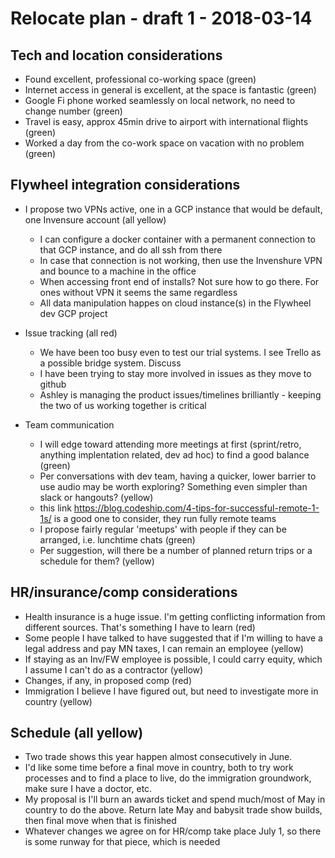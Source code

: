 # Relocate plan - draft 1 - 2018-03-14

## Tech and location considerations
  - Found excellent, professional co-working space (green)
  - Internet access in general is excellent, at the space is fantastic (green)
  - Google Fi phone worked seamlessly on local network, no need to change number (green)
  - Travel is easy, approx 45min drive to airport with international flights (green)
  - Worked a day from the co-work space on vacation with no problem (green)

## Flywheel integration considerations
  - I propose two VPNs active, one in a GCP instance that would be default, one Invensure account (all yellow)
    - I can configure a docker container with a permanent connection to that GCP instance, and do all ssh from there
    - In case that connection is not working, then use the Invenshure VPN and bounce to a machine in the office
    - When accessing front end of installs? Not sure how to go there. For ones without VPN it seems the same regardless
    - All data manipulation happes on cloud instance(s) in the Flywheel dev GCP project

  - Issue tracking (all red)
    - We have been too busy even to test our trial systems. I see Trello as a possible bridge system. Discuss
    - I have been trying to stay more involved in issues as they move to github
    - Ashley is managing the product issues/timelines brilliantly - keeping the two of us working together is critical

  - Team communication
    - I will edge toward attending more meetings at first (sprint/retro, anything implentation related, dev ad hoc) to find a good balance (green)
    - Per conversations with dev team, having a quicker, lower barrier to use audio may be worth exploring? Something even simpler than slack or hangouts? (yellow)
    - this link https://blog.codeship.com/4-tips-for-successful-remote-1-1s/ is a good one to consider, they run fully remote teams
    - I propose fairly regular 'meetups' with people if they can be arranged, i.e. lunchtime chats (green)
    - Per suggestion, will there be a number of planned return trips or a schedule for them? (yellow)

## HR/insurance/comp considerations
  - Health insurance is a huge issue. I'm getting conflicting information from different sources. That's something I have to learn (red)
  - Some people I have talked to have suggested that if I'm willing to have a legal address and pay MN taxes, I can remain an employee (yellow)
  - If staying as an Inv/FW employee is possible, I could carry equity, which I assume I can't do as a contractor (yellow)
  - Changes, if any, in proposed comp (red)
  - Immigration I believe I have figured out, but need to investigate more in country (yellow)

## Schedule (all yellow)
  - Two trade shows this year happen almost consecutively in June. 
  - I'd like some time before a final move in country, both to try work processes and to find a place to live, do the immigration groundwork, make sure I have a doctor, etc.
  - My proposal is I'll burn an awards ticket and spend much/most of May in country to do the above. Return late May and babysit trade show builds, then final move when that is finished
  - Whatever changes we agree on for HR/comp take place July 1, so there is some runway for that piece, which is needed
